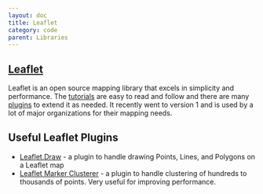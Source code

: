 ```yaml
---
layout: doc
title: Leaflet
category: code
parent: Libraries
---
```


## [Leaflet](http://leafletjs.com/)

Leaflet is an open source mapping library that excels in simplicity and performance. The [tutorials](http://leafletjs.com/examples.html) are easy to read and follow and there are many [plugins](http://leafletjs.com/plugins.html) to extend it as needed. It recently went to version 1 and is used by a lot of major organizations for their mapping needs.

## Useful Leaflet Plugins

- [Leaflet.Draw](https://github.com/Leaflet/Leaflet.draw) - a plugin to handle drawing Points, Lines, and Polygons on a Leaflet map
- [Leaflet Marker Clusterer](https://github.com/Leaflet/Leaflet.markercluster) - a plugin to handle clustering of hundreds to thousands of points. Very useful for improving performance.
